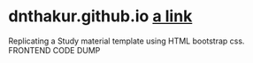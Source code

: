 # dnthakur.github.io [a link](https://dnthakur.github.io/)
Replicating a Study material template using HTML bootstrap css.
FRONTEND CODE DUMP
